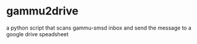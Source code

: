 gammu2drive
===========

a python script that scans gammu-smsd inbox and send the message to a google drive speadsheet
